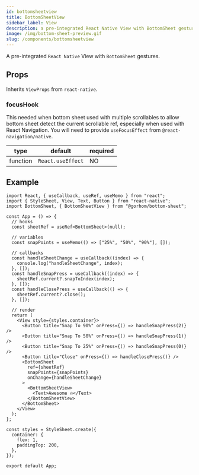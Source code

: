 ```yaml
---
id: bottomsheetview
title: BottomSheetView
sidebar_label: View
description: a pre-integrated React Native View with BottomSheet gestures.
image: /img/bottom-sheet-preview.gif
slug: /components/bottomsheetview
---
```


A pre-integrated `React Native` View with `BottomSheet` gestures.

## Props

Inherits `ViewProps` from `react-native`.

### focusHook

This needed when bottom sheet used with multiple scrollables to allow bottom sheet detect the current scrollable ref, especially when used with React Navigation. You will need to provide `useFocusEffect` from `@react-navigation/native`.

| type     | default           | required |
| -------- | ----------------- | -------- |
| function | `React.useEffect` | NO       |

## Example

```tsx
import React, { useCallback, useRef, useMemo } from "react";
import { StyleSheet, View, Text, Button } from "react-native";
import BottomSheet, { BottomSheetView } from "@gorhom/bottom-sheet";

const App = () => {
  // hooks
  const sheetRef = useRef<BottomSheet>(null);

  // variables
  const snapPoints = useMemo(() => ["25%", "50%", "90%"], []);

  // callbacks
  const handleSheetChange = useCallback((index) => {
    console.log("handleSheetChange", index);
  }, []);
  const handleSnapPress = useCallback((index) => {
    sheetRef.current?.snapToIndex(index);
  }, []);
  const handleClosePress = useCallback(() => {
    sheetRef.current?.close();
  }, []);

  // render
  return (
    <View style={styles.container}>
      <Button title="Snap To 90%" onPress={() => handleSnapPress(2)} />
      <Button title="Snap To 50%" onPress={() => handleSnapPress(1)} />
      <Button title="Snap To 25%" onPress={() => handleSnapPress(0)} />
      <Button title="Close" onPress={() => handleClosePress()} />
      <BottomSheet
        ref={sheetRef}
        snapPoints={snapPoints}
        onChange={handleSheetChange}
      >
        <BottomSheetView>
          <Text>Awesome 🔥</Text>
        </BottomSheetView>
      </BottomSheet>
    </View>
  );
};

const styles = StyleSheet.create({
  container: {
    flex: 1,
    paddingTop: 200,
  },
});

export default App;
```
